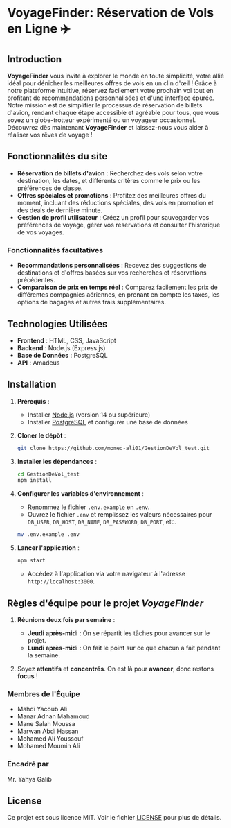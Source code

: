 # VoyageFinder: Réservation de Vols en Ligne ✈️

## Introduction

**VoyageFinder** vous invite à explorer le monde en toute simplicité, votre allié idéal pour dénicher les meilleures offres de vols en un clin d'œil ! Grâce à notre plateforme intuitive, réservez facilement votre prochain vol tout en profitant de recommandations personnalisées et d'une interface épurée. Notre mission est de simplifier le processus de réservation de billets d'avion, rendant chaque étape accessible et agréable pour tous, que vous soyez un globe-trotteur expérimenté ou un voyageur occasionnel. Découvrez dès maintenant **VoyageFinder** et laissez-nous vous aider à réaliser vos rêves de voyage !

## Fonctionnalités du site

- **Réservation de billets d'avion** : Recherchez des vols selon votre destination, les dates, et différents critères comme le prix ou les préférences de classe.
- **Offres spéciales et promotions** : Profitez des meilleures offres du moment, incluant des réductions spéciales, des vols en promotion et des deals de dernière minute.
- **Gestion de profil utilisateur** : Créez un profil pour sauvegarder vos préférences de voyage, gérer vos réservations et consulter l'historique de vos voyages.

### Fonctionnalités facultatives

- **Recommandations personnalisées** : Recevez des suggestions de destinations et d'offres basées sur vos recherches et réservations précédentes.
- **Comparaison de prix en temps réel** : Comparez facilement les prix de différentes compagnies aériennes, en prenant en compte les taxes, les options de bagages et autres frais supplémentaires.

## Technologies Utilisées

- **Frontend** : HTML, CSS, JavaScript
- **Backend** : Node.js (Express.js)
- **Base de Données** : PostgreSQL
- **API** : Amadeus

## Installation

1. **Prérequis** :
    - Installer [Node.js](https://nodejs.org/) (version 14 ou supérieure)
    - Installer [PostgreSQL](https://www.postgresql.org/) et configurer une base de données
    
2. **Cloner le dépôt** :
    ```sh
    git clone https://github.com/momed-ali01/GestionDeVol_test.git
    ```
3. **Installer les dépendances** :
    ```sh
    cd GestionDeVol_test
    npm install
    ```
4. **Configurer les variables d'environnement** :
    - Renommez le fichier `.env.example` en `.env`.
    - Ouvrez le fichier `.env` et remplissez les valeurs nécessaires pour `DB_USER`, `DB_HOST`, `DB_NAME`, `DB_PASSWORD`, `DB_PORT`, etc.
    ```sh
    mv .env.example .env
    ```
5. **Lancer l'application** :
    ```sh
    npm start
    ```
    - Accédez à l'application via votre navigateur à l'adresse `http://localhost:3000`.

## Règles d'équipe pour le projet *VoyageFinder*

1. **Réunions deux fois par semaine** :  
   - **Jeudi après-midi** : On se répartit les tâches pour avancer sur le projet.  
   - **Lundi après-midi** : On fait le point sur ce que chacun a fait pendant la semaine.

2. Soyez **attentifs** et **concentrés**. On est là pour **avancer**, donc restons **focus** !

### Membres de l'Équipe

- Mahdi Yacoub Ali
- Manar Adnan Mahamoud
- Mane Salah Moussa
- Marwan Abdi Hassan
- Mohamed Ali Youssouf
- Mohamed Moumin Ali

### Encadré par

Mr. Yahya Galib

## License

Ce projet est sous licence MIT. Voir le fichier [LICENSE](LICENSE) pour plus de détails.